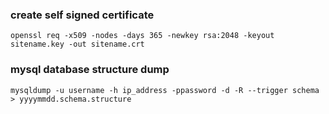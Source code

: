 ### create self signed certificate
`openssl req -x509 -nodes -days 365 -newkey rsa:2048 -keyout sitename.key -out sitename.crt`  

### mysql database structure dump
`mysqldump -u username -h ip_address -ppassword -d -R --trigger schema > yyyymmdd.schema.structure`  
